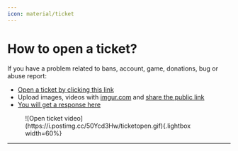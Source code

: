 ```yaml
---
icon: material/ticket
---
```


# How to open a ticket?

If you have a problem related to bans, account, game, donations, bug or abuse report:

- [Open a ticket by clicking this link](https://l2reborn.org/support/)
- Upload images, videos with [imgur.com](https://imgur.com/upload) and [share the public link](https://help.imgur.com/hc/article_attachments/26512938185243)
- [You will get a response here](https://l2reborn.org/my-support-tickets/)

<figure markdown="span">
![Open ticket video](https://i.postimg.cc/50Ycd3Hw/ticketopen.gif){.lightbox width=60%}
</figure>
<hr>